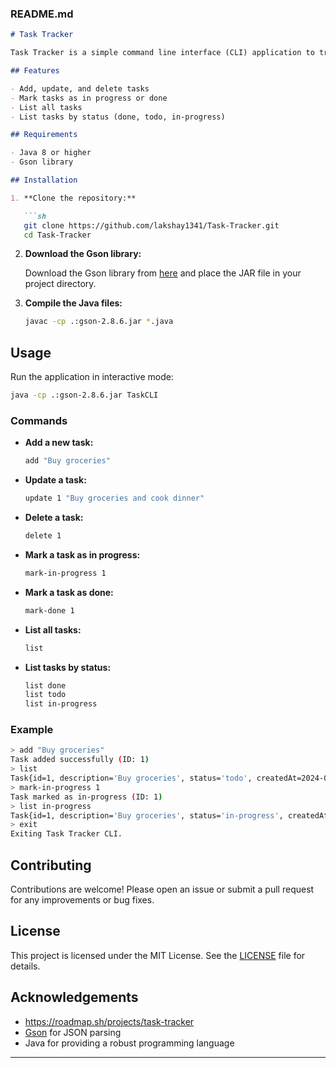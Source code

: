 ### README.md

```markdown
# Task Tracker

Task Tracker is a simple command line interface (CLI) application to track and manage your tasks. This project helps you practice your programming skills, including working with the filesystem, handling user inputs, and building a simple CLI application.

## Features

- Add, update, and delete tasks
- Mark tasks as in progress or done
- List all tasks
- List tasks by status (done, todo, in-progress)

## Requirements

- Java 8 or higher
- Gson library

## Installation

1. **Clone the repository:**

   ```sh
   git clone https://github.com/lakshay1341/Task-Tracker.git
   cd Task-Tracker
   ```

2. **Download the Gson library:**

   Download the Gson library from [here](https://github.com/google/gson) and place the JAR file in your project directory.

3. **Compile the Java files:**

   ```sh
   javac -cp .:gson-2.8.6.jar *.java
   ```

## Usage

Run the application in interactive mode:

```sh
java -cp .:gson-2.8.6.jar TaskCLI
```

### Commands

- **Add a new task:**

  ```sh
  add "Buy groceries"
  ```

- **Update a task:**

  ```sh
  update 1 "Buy groceries and cook dinner"
  ```

- **Delete a task:**

  ```sh
  delete 1
  ```

- **Mark a task as in progress:**

  ```sh
  mark-in-progress 1
  ```

- **Mark a task as done:**

  ```sh
  mark-done 1
  ```

- **List all tasks:**

  ```sh
  list
  ```

- **List tasks by status:**

  ```sh
  list done
  list todo
  list in-progress
  ```

### Example

```sh
> add "Buy groceries"
Task added successfully (ID: 1)
> list
Task{id=1, description='Buy groceries', status='todo', createdAt=2024-09-16T20:12:01, updatedAt=2024-09-16T20:12:01}
> mark-in-progress 1
Task marked as in-progress (ID: 1)
> list in-progress
Task{id=1, description='Buy groceries', status='in-progress', createdAt=2024-09-16T20:12:01, updatedAt=2024-09-16T20:12:01}
> exit
Exiting Task Tracker CLI.
```

## Contributing

Contributions are welcome! Please open an issue or submit a pull request for any improvements or bug fixes.

## License

This project is licensed under the MIT License. See the [LICENSE](LICENSE) file for details.

## Acknowledgements

- https://roadmap.sh/projects/task-tracker
- [Gson](https://github.com/google/gson) for JSON parsing
- Java for providing a robust programming language
---
